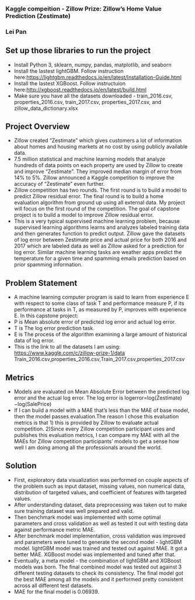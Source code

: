 ### Kaggle compeition - Zillow Prize: Zillow’s Home Value Prediction (Zestimate)
### Lei Pan 
## Set up those libraries to run the project
* Install Python 3, sklearn, numpy, pandas, matplotlib, and seaborn
* Install the lastest lightGBM. Follow instruction here:https://lightgbm.readthedocs.io/en/latest/Installation-Guide.html
* Install the lastest XGBoost. Follow instructuion here:http://xgboost.readthedocs.io/en/latest/build.html
* Make sure you have all the datasets downloaded - train_2016.csv, properties_2016.csv, train_2017.csv, properties_2017.csv, and zillow_data_dictionary.xlsx

## Project Overview
* Zillow created “Zestimate” which gives customers a lot of information about homes and housing markets at no cost by using publicly available data. 
* 7.5 million statistical and machine learning models that analyze hundreds of data points on each property are used by Zillow to create and improve “Zestimate”. They improved median margin of error from 14% to 5%. Zillow announced a Kaggle competition to improve the accuracy of “Zestimate” even further.
* Zillow competition has two rounds. The first round is to build a model to predict Zillow residual error. The final round is to build a home evaluation algorithm from ground up using all external data. My project will focus on the first round of the competition. The goal of capstone project is to build a model to improve Zillow residual error.
* This is a very typical supervised machine learning problem, because supervised learning algorithms learns and analyzes labeled training data and then generates function to predict output. Zillow gave the datasets of log error between Zestimate price and actual price for both 2016 and 2017 which are labeled data as well as Zillow asked for a prediction for log error. Similar machine learning tasks are weather apps predict the temperature for a given time and spamming emails prediction based on prior spamming information.

## Problem Statement
* A machine learning computer program is said to learn from experience E with respect to some class of task T and performance measure P, if its performance at tasks in T, as measured by P, improves with experience E. In this capstone project: 
* P is Mean absolute error of predicted log error and actual log error.
* T is The log error prediction task.
* E is The process of the algorithm examining a large amount of historical data of log error.
* This is the link to all the datasets I am using: https://www.kaggle.com/c/zillow-prize-1/data Train_2016.csv,properties_2016.csv,Train_2017.csv,properties_2017.csv 

## Metrics
* Models are evaluated on Mean Absolute Error between the predicted log error and the actual log error. The log error is logerror=log(Zestimate)−log(SalePrice)
* If I can build a model with a MAE that’s less than the MAE of base model, then the model passes evaluation.The reason I chose this evaluation metrics is that 1) this is provided by Zillow to evaluate actual competition. 2)Since every Zillow competition participant uses and publishes this evaluation metrics, I can compare my MAE with all the MAEs for Zillow competition participants’ models to get a sense how well I am doing among all the professionals around the world.

## Solution
* First, exploratory data visualization was performed on couple aspects of the problem such as input dataset, missing values, non numerical data, distribution of targeted values, and coefficient of features with targeted values. 
* After understanding dataset, data preprocessing was taken out to make sure training dataset was well prepared and valid. 
* Then benchmark model was implemented with some optimal parameters and cross validation as well as tested it out with testing data against performance metric MAE. 
* After benchmark model implementation, cross validation was improved and parameters were tuned to generate the second model - lightGBM model. lightGBM model was trained and tested out against MAE. It got a better MAE. XGBoost model was implemented and tuned after that. 
* Eventually, a meta model - the combination of lightGBM and XGBoost models was born. The final combined model was tested out against 3 different testing datasets to check its consistency. The final model got the best MAE among all the models and it performed pretty consistent across all different test datasets.
* MAE for the final model is 0.06939.
